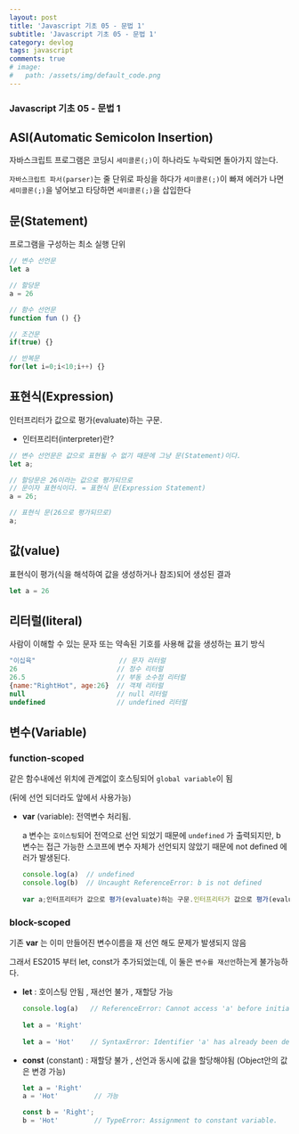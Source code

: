```yaml
---
layout: post
title: 'Javascript 기초 05 - 문법 1'
subtitle: 'Javascript 기초 05 - 문법 1'
category: devlog
tags: javascript
comments: true
# image: 
#   path: /assets/img/default_code.png
---
```


### Javascript 기초 05 - 문법 1

## ASI(Automatic Semicolon Insertion)

자바스크립트 프로그램은 코딩시 `세미콜론(;)`이 하나라도 누락되면 돌아가지 않는다.

`자바스크립트 파서(parser)`는 줄 단위로 파싱을 하다가 `세미콜론(;)`이 빠져 에러가 나면 `세미콜론(;)`을 넣어보고 타당하면  `세미콜론(;)`을 삽입한다 

## 문(Statement)

프로그램을 구성하는 최소 실행 단위

```jsx
// 변수 선언문
let a  

// 할당문
a = 26

// 함수 선언문
function fun () {}

// 조건문
if(true) {}

// 반복문
for(let i=0;i<10;i++) {}
```

## 표현식(Expression)

인터프리터가 값으로 평가(evaluate)하는 구문.

- 인터프리터(interpreter)란?

```jsx
// 변수 선언문은 값으로 표현될 수 없기 때문에 그냥 문(Statement)이다.
let a;

// 할당문은 26이라는 값으로 평가되므로
// 문이자 표현식이다. = 표현식 문(Expression Statement)
a = 26;

// 표현식 문(26으로 평가되므로)
a;
```

## 값(value)

표현식이 평가(식을 해석하여 값을 생성하거나 참조)되어 생성된 결과

```jsx
let a = 26
```

## 리터럴(literal)

사람이 이해할 수 있는 문자 또는 약속된 기호를 사용해 값을 생성하는 표기 방식

```jsx
"이십육"                     // 문자 리터럴
26                         // 정수 리터럴
26.5                       // 부동 소수점 리터럴
{name:"RightHot", age:26}  // 객체 리터럴
null                       // null 리터럴
undefined                  // undefined 리터럴
```

## 변수(Variable)

### **function-scoped**

같은 함수내에선 위치에 관계없이 호스팅되어 `global variable`이 됨

(뒤에 선언 되더라도 앞에서 사용가능)

- **var** (variable): 전역변수 처리됨.

    a 변수는 `호이스팅`되어 전역으로 선언 되었기 때문에 `undefined` 가 출력되지만, b 변수는 접근 가능한 스코프에 변수 자체가 선언되지 않았기 때문에 not defined 에러가 발생된다.

    ```jsx
    console.log(a)  // undefined
    console.log(b)  // Uncaught ReferenceError: b is not defined
        
    var a;인터프리터가 값으로 평가(evaluate)하는 구문.인터프리터가 값으로 평가(evaluate)하는 구문.
    ```

### **block-scoped**

기존 **var** 는 이미 만들어진 변수이름을 재 선언 해도 문제가 발생되지 않음

그래서 ES2015 부터 let, const가 추가되었는데, 이 둘은 `변수를 재선언`하는게 불가능하다.

- **let** : 호이스팅 안됨 , 재선언 불가 , 재할당 가능

    ```jsx
    console.log(a)   // ReferenceError: Cannot access 'a' before initialization
        
    let a = 'Right'
            
    let a = 'Hot'    // SyntaxError: Identifier 'a' has already been declared
    ```

- **const** (constant) : 재할당 불가 , 선언과 동시에 값을 할당해야됨 (Object안의 값은 변경 가능)

    ```jsx
    let a = 'Right'
    a = 'Hot'         // 가능

    const b = 'Right';
    b = 'Hot'         // TypeError: Assignment to constant variable.
    ```